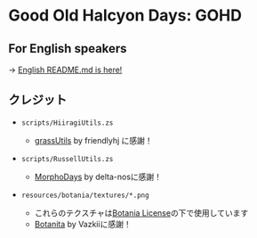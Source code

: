 # Good Old Halcyon Days: GOHD

## For English speakers

-> [English README.md is here!](https://github.com/Hiiragi283/Good-Old-Halcyon-Days/blob/main/README.md)

## クレジット

- `scripts/HiiragiUtils.zs`
  - [grassUtils](https://github.com/friendlyhj/GrassUtils) by friendlyhj に感謝！

- `scripts/RussellUtils.zs`
  - [MorphoDays](https://github.com/delta-nos/MorphoDays_old
) by delta-nosに感謝！

- `resources/botania/textures/*.png`
  - これらのテクスチャは[Botania License](https://botaniamod.net/license.php)の下で使用しています
  - [Botanita](https://github.com/Vazkii](https://github.com/VazkiiMods/Botania)) by Vazkiiに感謝！
